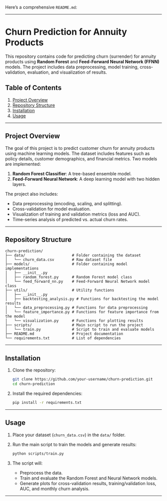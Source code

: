 Here’s a comprehensive `README.md`:

---

# Churn Prediction for Annuity Products

This repository contains code for predicting churn (surrender) for annuity products using **Random Forest** and **Feed-Forward Neural Network (FFNN)** models. The project includes data preprocessing, model training, cross-validation, evaluation, and visualization of results.

## Table of Contents
1. [Project Overview](#project-overview)
2. [Repository Structure](#repository-structure)
3. [Installation](#installation)
4. [Usage](#usage)

---

## Project Overview

The goal of this project is to predict customer churn for annuity products using machine learning models. The dataset includes features such as policy details, customer demographics, and financial metrics. Two models are implemented:
1. **Random Forest Classifier**: A tree-based ensemble model.
2. **Feed-Forward Neural Network**: A deep learning model with two hidden layers.

The project also includes:
- Data preprocessing (encoding, scaling, and splitting).
- Cross-validation for model evaluation.
- Visualization of training and validation metrics (loss and AUC).
- Time-series analysis of predicted vs. actual churn rates.

---

## Repository Structure

```
churn-prediction/
├── data/                     # Folder containing the dataset
│   └── churn_data.csv        # Raw dataset file
├── models/                   # Folder containing model implementations
│   ├── __init__.py
│   ├── random_forest.py      # Random Forest model class
│   └── feed_forward_nn.py    # Feed-Forward Neural Network model class
├── utils/                    # Utility functions
│   ├── __init__.py
│   ├── backtesting_analysis.py # Functions for backtesting the model results
│   └── data_preprocessing.py # Functions for data preprocessing
│   └── feature_importance.py # Functions for feature importance from the model
│   └── visualization.py      # Functions for plotting results
├── scripts/                  # Main script to run the project
│   └── train.py              # Script to train and evaluate models
├── README.md                 # Project documentation
└── requirements.txt          # List of dependencies
```

---

## Installation

1. Clone the repository:
   ```bash
   git clone https://github.com/your-username/churn-prediction.git
   cd churn-prediction
   ```

2. Install the required dependencies:
   ```bash
   pip install -r requirements.txt
   ```

---

## Usage

1. Place your dataset (`churn_data.csv`) in the `data/` folder.

2. Run the main script to train the models and generate results:
   ```bash
   python scripts/train.py
   ```

3. The script will:
   - Preprocess the data.
   - Train and evaluate the Random Forest and Neural Network models.
   - Generate plots for cross-validation results, training/validation loss, AUC, and monthly churn analysis.

---